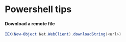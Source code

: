 # Powershell tips

#### Download a remote file
```powershell
IEX(New-Object Net.WebClient).downloadString(<url>)
```